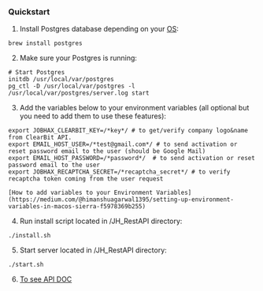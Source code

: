 ### Quickstart

1. Install Postgres database depending on your [OS](https://www.postgresql.org/download/):
```
brew install postgres
```

2. Make sure your Postgres is running:
```
# Start Postgres
initdb /usr/local/var/postgres
pg_ctl -D /usr/local/var/postgres -l /usr/local/var/postgres/server.log start
```

3. Add the variables below to your environment variables (all optional but you need to add them to use these features):
```
export JOBHAX_CLEARBIT_KEY=/*key*/ # to get/verify company logo&name from ClearBit API.
export EMAIL_HOST_USER=/*test@gmail.com*/ # to send activation or reset password email to the user (should be Google Mail)
export EMAIL_HOST_PASSWORD=/*password*/  # to send activation or reset password email to the user
export JOBHAX_RECAPTCHA_SECRET=/*recaptcha_secret*/ # to verify recaptcha token coming from the user request

[How to add variables to your Environment Variables](https://medium.com/@himanshuagarwal1395/setting-up-environment-variables-in-macos-sierra-f5978369b255)
```

4. Run install script located in /JH_RestAPI directory:
```
./install.sh
```

5. Start server located in /JH_RestAPI directory:
```
./start.sh
```

6. [To see API DOC](/apidoc.md)
